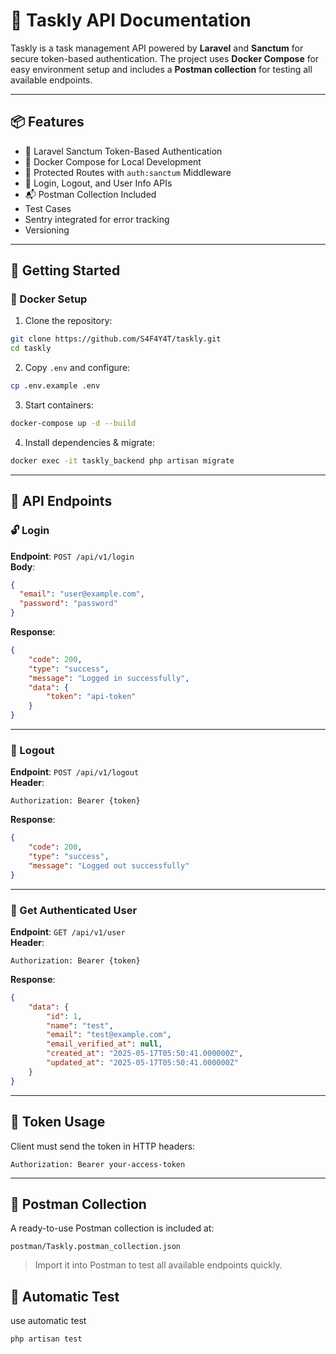 # 📝 Taskly API Documentation

Taskly is a task management API powered by **Laravel** and **Sanctum** for secure token-based authentication. The project uses **Docker Compose** for easy environment setup and includes a **Postman collection** for testing all available endpoints.

---

## 📦 Features

- 🧪 Laravel Sanctum Token-Based Authentication
- 🐳 Docker Compose for Local Development
- 🔐 Protected Routes with `auth:sanctum` Middleware
- 🔁 Login, Logout, and User Info APIs
- 📬 Postman Collection Included
- Test Cases
- Sentry integrated for error tracking
- Versioning

---

## 🚀 Getting Started

### 🐳 Docker Setup

1. Clone the repository:

```bash
git clone https://github.com/S4F4Y4T/taskly.git
cd taskly
```

2. Copy `.env` and configure:

```bash
cp .env.example .env
```

3. Start containers:

```bash
docker-compose up -d --build
```

4. Install dependencies & migrate:

```bash
docker exec -it taskly_backend php artisan migrate
```

---

## 📡 API Endpoints

### 🔓 Login

**Endpoint**: `POST /api/v1/login`  
**Body**:

```json
{
  "email": "user@example.com",
  "password": "password"
}
```

**Response**:

```json
{
    "code": 200,
    "type": "success",
    "message": "Logged in successfully",
    "data": {
        "token": "api-token"
    }
}
```

---

### 🔐 Logout

**Endpoint**: `POST /api/v1/logout`  
**Header**:

```
Authorization: Bearer {token}
```

**Response**:

```json
{
    "code": 200,
    "type": "success",
    "message": "Logged out successfully"
}
```

---

### 👤 Get Authenticated User

**Endpoint**: `GET /api/v1/user`  
**Header**:

```
Authorization: Bearer {token}
```

**Response**:

```json
{
    "data": {
        "id": 1,
        "name": "test",
        "email": "test@example.com",
        "email_verified_at": null,
        "created_at": "2025-05-17T05:50:41.000000Z",
        "updated_at": "2025-05-17T05:50:41.000000Z"
    }
}
```

---

## 🪪 Token Usage

Client must send the token in HTTP headers:

```
Authorization: Bearer your-access-token
```

---

## 🧪 Postman Collection

A ready-to-use Postman collection is included at:

```
postman/Taskly.postman_collection.json
```

> Import it into Postman to test all available endpoints quickly.

## 🧪 Automatic Test

use automatic test
```
php artisan test
```
